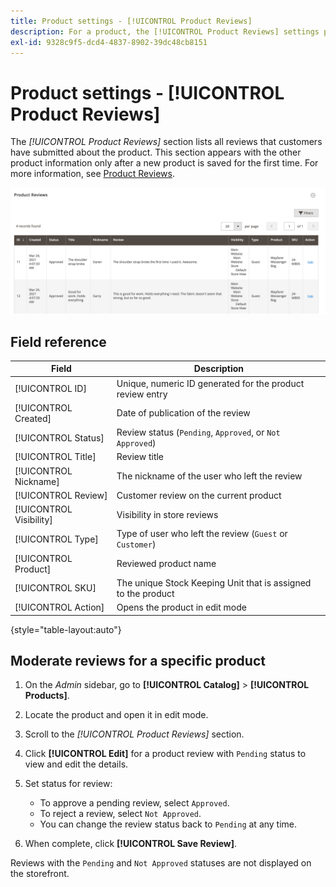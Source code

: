 ```yaml
---
title: Product settings - [!UICONTROL Product Reviews]
description: For a product, the [!UICONTROL Product Reviews] settings provide access to submitted reviews for the product and edit the status for pending reviews.
exl-id: 9328c9f5-dcd4-4837-8902-39dc48cb8151
---
```

# Product settings - [!UICONTROL Product Reviews]

The _[!UICONTROL Product Reviews]_ section lists all reviews that customers have submitted about the product. This section appears with the other product information only after a new product is saved for the first time. For more information, see [Product Reviews](../merchandising-promotions/product-reviews.md).

![Product Reviews](./assets/product-review.png)<!-- zoom -->

## Field reference

|Field|Description|
|--- |--- |
|[!UICONTROL ID]|Unique, numeric ID generated for the product review entry|
|[!UICONTROL Created]|Date of publication of the review|
|[!UICONTROL Status]|Review status (`Pending`, `Approved`, or `Not Approved`)|
|[!UICONTROL Title]|Review title|
|[!UICONTROL Nickname]|The nickname of the user who left the review|
|[!UICONTROL Review]|Customer review on the current product|
|[!UICONTROL Visibility]|Visibility in store reviews|
|[!UICONTROL Type]|Type of user who left the review (`Guest` or `Customer`)|
|[!UICONTROL Product]|Reviewed product name|
|[!UICONTROL SKU]|The unique Stock Keeping Unit that is assigned to the product|
|[!UICONTROL Action]|Opens the product in edit mode|

{style="table-layout:auto"}

## Moderate reviews for a specific product

1. On the _Admin_ sidebar, go to **[!UICONTROL Catalog]** > **[!UICONTROL Products]**.

1. Locate the product and open it in edit mode.

1. Scroll to the _[!UICONTROL Product Reviews]_ section.

1. Click **[!UICONTROL Edit]** for a product review with `Pending` status to view and edit the details.

1. Set status for review:

   - To approve a pending review, select `Approved`.
   - To reject a review, select `Not Approved`.
   - You can change the review status back to `Pending` at any time.

1. When complete, click **[!UICONTROL Save Review]**.

Reviews with the `Pending` and `Not Approved` statuses are not displayed on the storefront.
